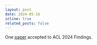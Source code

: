 ```yaml
---
layout: post
date: 2024-05-16
inline: true
related_posts: false
---
```


One [paper](https://arxiv.org/abs/2406.02830) accepted to ACL 2024 Findings.
